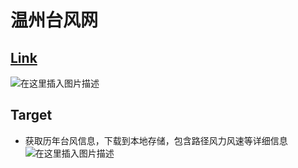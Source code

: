 ﻿# 温州台风网
## [Link](http://www.wztf121.com/)
![在这里插入图片描述](https://github.com/librauee/Reptile/blob/master/Typhoon/wztf.png)

## Target 
* 获取历年台风信息，下载到本地存储，包含路径风力风速等详细信息
![在这里插入图片描述](https://github.com/librauee/Reptile/blob/master/Typhoon/download.png)


